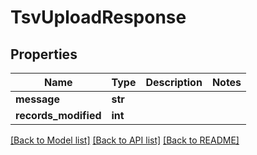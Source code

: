 # TsvUploadResponse

## Properties
Name | Type | Description | Notes
------------ | ------------- | ------------- | -------------
**message** | **str** |  | 
**records_modified** | **int** |  | 

[[Back to Model list]](../README.md#documentation-for-models) [[Back to API list]](../README.md#documentation-for-api-endpoints) [[Back to README]](../README.md)


